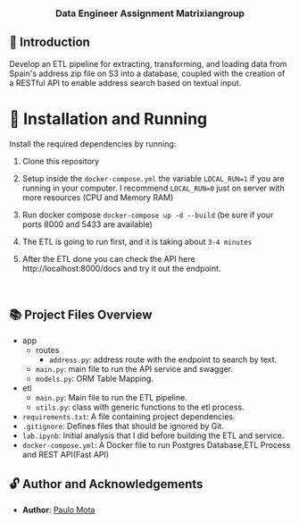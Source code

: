 
  
<!-- PROJECT -->  
<p align="center">  
  <h3 align="center">   
   Data Engineer Assignment Matrixiangroup
  </h3>   
</p>  
  
<!-- ABOUT THE PROJECT -->  
## 🤔 Introduction  

Develop an ETL pipeline for extracting, transforming, and loading data from Spain's address zip file on S3 into a database, coupled with the creation of a RESTful API to enable address search based on textual input.
<br />   
  
  
<!-- INSTALLATION -->  

# 🔨 Installation and Running

Install the required dependencies by running:

  
1. Clone this repository  
  
2. Setup inside the `docker-compose.yml` the variable `LOCAL_RUN=1` if you are running in your computer. I recommend `LOCAL_RUN=0` just on server with more resources (CPU and Memory RAM)
  
3. Run docker compose `docker-compose up -d --build` (be sure if your ports 8000 and 5433 are available)

4. The ETL is going to run first, and it is taking about `3-4 minutes`

5. After the ETL done you can check the API here http://localhost:8000/docs and try it out the endpoint.

<br />  
  
## 📚 Project Files Overview
- app
  - routes
    - `address.py`: address route with the endpoint to search by text. 
  - `main.py`: main file to run the API service and swagger.
  - `models.py`: ORM Table Mapping.
- etl
  - `main.py`: Main file to run the ETL pipeline.
  - `utils.py`: class with generic functions to the etl process.
- `requirements.txt`: A file containing project dependencies.
- `.gitignore`: Defines files that should be ignored by Git.
- `lab.ipynb`: Initial analysis that I did before building the ETL and service.
- `docker-compose.yml`: A Docker file to run Postgres Database,ETL Process and REST API(Fast API)

## 🔓 Author and Acknowledgements

- **Author**: [Paulo Mota](https://www.linkedin.com/in/paulo-mota-955218a2/)<br>
